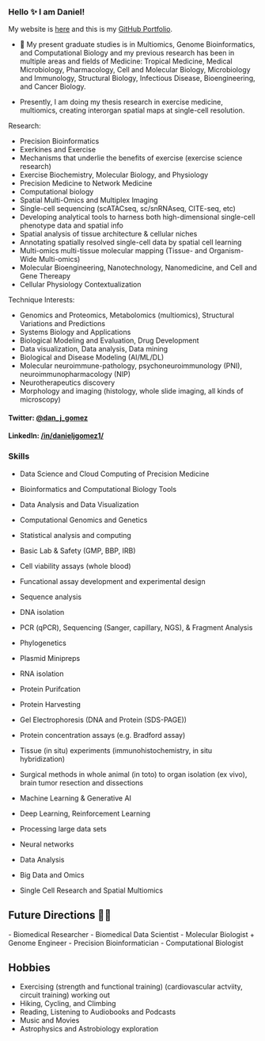 ### Hello ✨ I am Daniel!

My website is <a href="https://www.danieljgomez.org"> here</a> and this is my <a href="https://gomez-dan.github.io">GitHub Portfolio</a>.

- 🔭 My present graduate studies is in Multiomics, Genome Bioinformatics, and Computational Biology and my previous research has been in multiple areas and fields of Medicine: Tropical Medicine, Medical Microbiology, Pharmacology, Cell and Molecular Biology, Microbiology and Immunology, Structural Biology, Infectious Disease, Bioengineering, and Cancer Biology.

- Presently, I am doing my thesis research in exercise medicine, multiomics, creating interorgan spatial maps at single-cell resolution.

Research:
- Precision Bioinformatics
- Exerkines and Exercise
- Mechanisms that underlie the benefits of exercise (exercise science research)
- Exercise Biochemistry, Molecular Biology, and Physiology
- Precision Medicine to Network Medicine
- Computational biology 
- Spatial Multi-Omics and Multiplex Imaging
- Single-cell sequencing (scATACseq, sc/snRNAseq, CITE-seq, etc)
- Developing analytical tools to harness both high-dimensional single-cell phenotype data and spatial info
- Spatial analysis of tissue architecture & cellular niches
- Annotating spatially resolved single-cell data by spatial cell learning
- Multi-omics multi-tissue molecular mapping (Tissue- and Organism-Wide Multi-omics)
- Molecular Bioengineering, Nanotechnology, Nanomedicine, and Cell and Gene Thereapy
- Cellular Physiology Contextualization 

Technique Interests:
- Genomics and Proteomics, Metabolomics (multiomics), Structural Variations and Predictions
- Systems Biology and Applications 
- Biological Modeling and Evaluation, Drug Development
- Data visualization, Data analysis, Data mining
- Biological and Disease Modeling (AI/ML/DL)
- Molecular neuroimmune-pathology, psychoneuroimmunology (PNI), neuroimmunopharmacology (NIP)
- Neurotherapeutics discovery
- Morphology and imaging (histology, whole slide imaging, all kinds of microscopy)



#### Twitter: [@dan_j_gomez](https://twitter.com/dan_j_gomez) 
#### LinkedIn: [/in/danieljgomez1/](https://www.linkedin.com/in/danieljgomez1) 

### Skills

- Data Science and Cloud Computing of Precision Medicine
- Bioinformatics and Computational Biology Tools
- Data Analysis and Data Visualization
- Computational Genomics and Genetics 
- Statistical analysis and computing
- Basic Lab & Safety (GMP, BBP, IRB)
- Cell viability assays (whole blood)

- Funcational assay development and experimental design
- Sequence analysis
- DNA isolation
- PCR (qPCR), Sequencing (Sanger, capillary, NGS), & Fragment Analysis
- Phylogenetics
- Plasmid Minipreps
- RNA isolation
- Protein Purifcation
- Protein Harvesting
- Gel Electrophoresis (DNA and Protein (SDS-PAGE))
- Protein concentration assays (e.g. Bradford assay)
- Tissue (in situ) experiments (immunohistochemistry, in situ hybridization)
- Surgical methods in whole animal (in toto) to organ isolation (ex vivo), brain tumor resection and dissections
- Machine Learning & Generative AI
- Deep Learning, Reinforcement Learning
- Processing large data sets
- Neural networks
- Data Analysis 
- Big Data and Omics
- Single Cell Research and Spatial Multiomics

<h2>Future Directions &#x1F468;&#x200D;&#x1F4BB;</h2>
- Biomedical Researcher
- Biomedical Data Scientist
- Molecular Biologist + Genome Engineer 
- Precision Bioinformatician 
- Computational Biologist

## Hobbies
- Exercising (strength and functional training) (cardiovascular actviity, circuit training) working out
- Hiking, Cycling, and Climbing
- Reading, Listening to Audiobooks and Podcasts
- Music and Movies
- Astrophysics and Astrobiology exploration
	
</html>

